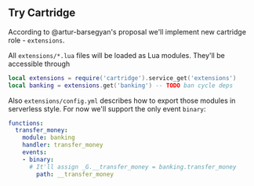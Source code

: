 ## Try Cartridge

According to @artur-barsegyan's proposal we'll implement new cartridge
role - `extensions`.

All `extensions/*.lua` files will be loaded as Lua modules.
They'll be accessible through

```lua
local extensions = require('cartridge').service_get('extensions')
local banking = extensions.get('banking') -- TODO ban cycle deps
```

Also `extensions/config.yml` describes how to export those modules in
serverless style. For now we'll support the only event `binary`:

```yml
functions:
  transfer_money:
    module: banking
    handler: transfer_money
    events:
    - binary:
      # It'll assign _G.__transfer_money = banking.transfer_money
        path: __transfer_money
```

